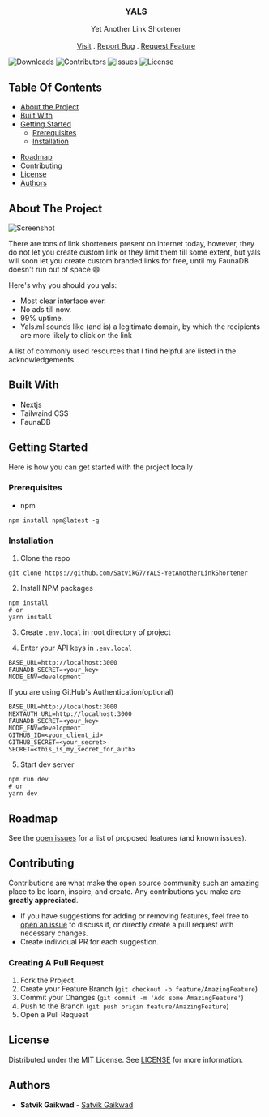 <p align="center">
  <h3 align="center">YALS</h3>
  <p align="center">
    Yet Another Link Shortener
    <br/>
    <br/>
    <a href="https://yals.ml">Visit</a>
    .
    <a href="https://github.com/SatvikG7/YALS-YetAnotherLinkShortener/issues">Report Bug</a>
    .
    <a href="https://github.com/SatvikG7/YALS-YetAnotherLinkShortener/issues">Request Feature</a>
  </p>
</p>

![Downloads](https://img.shields.io/github/deployments/SatvikG7/YALS-YetAnotherLinkShortener/production?label=vercel&logo=vercel&logoColor=white) ![Contributors](https://img.shields.io/github/contributors/SatvikG7/YALS-YetAnotherLinkShortener?color=dark-green) ![Issues](https://img.shields.io/github/issues/SatvikG7/YALS-YetAnotherLinkShortener) ![License](https://img.shields.io/github/license/SatvikG7/YALS-YetAnotherLinkShortener)

## Table Of Contents

-   [About the Project](#about-the-project)
-   [Built With](#built-with)
-   [Getting Started](#getting-started)
    -   [Prerequisites](#prerequisites)
    -   [Installation](#installation)
<!-- -   [Usage](#usage) -->
-   [Roadmap](#roadmap)
-   [Contributing](#contributing)
-   [License](#license)
-   [Authors](#authors)

## About The Project

![Screenshot](https://raw.githubusercontent.com/SatvikG7/YALS-YetAnotherLinkShortener/master/public/screenshot.jpeg)

There are tons of link shorteners present on internet today, however, they do not let you create custom link or they limit them till some extent, but yals will soon let you create custom branded links for free, until my FaunaDB doesn't run out of space :smile:

Here's why you should you yals:
-   Most clear interface ever.
-   No ads till now.
-   99% uptime. 
-   Yals.ml sounds like (and is) a legitimate domain, by which the recipients are more likely to click on the link


A list of commonly used resources that I find helpful are listed in the acknowledgements.

## Built With

- Nextjs
- Tailwaind CSS
- FaunaDB

## Getting Started

Here is how you can get started with the project locally

### Prerequisites

-   npm

```
npm install npm@latest -g
```

### Installation

1. Clone the repo
```
git clone https://github.com/SatvikG7/YALS-YetAnotherLinkShortener
```

2. Install NPM packages
```
npm install
# or
yarn install
```

3. Create `.env.local` in root directory of project

4. Enter your API keys in `.env.local`
```
BASE_URL=http://localhost:3000
FAUNADB_SECRET=<your_key>
NODE_ENV=development
```
If you are using GitHub's Authentication(optional)
```
BASE_URL=http://localhost:3000
NEXTAUTH_URL=http://localhost:3000
FAUNADB_SECRET=<your_key>
NODE_ENV=development
GITHUB_ID=<your_client_id>
GITHUB_SECRET=<your_secret>
SECRET=<this_is_my_secret_for_auth>
```

5. Start dev server
```
npm run dev
# or
yarn dev
```

## Roadmap

See the [open issues](https://github.com/SatvikG7/YALS-YetAnotherLinkShortener/issues) for a list of proposed features (and known issues).

## Contributing

Contributions are what make the open source community such an amazing place to be learn, inspire, and create. Any contributions you make are **greatly appreciated**.

-   If you have suggestions for adding or removing features, feel free to [open an issue](https://github.com/SatvikG7/YALS-YetAnotherLinkShortener/issues/new) to discuss it, or directly create a pull request with necessary changes.
-   Create individual PR for each suggestion.

### Creating A Pull Request

1. Fork the Project
2. Create your Feature Branch (`git checkout -b feature/AmazingFeature`)
3. Commit your Changes (`git commit -m 'Add some AmazingFeature'`)
4. Push to the Branch (`git push origin feature/AmazingFeature`)
5. Open a Pull Request

## License

Distributed under the MIT License. See [LICENSE](https://github.com/SatvikG7/YALS-YetAnotherLinkShortener/blob/main/LICENSE) for more information.

## Authors

-   **Satvik Gaikwad** - [Satvik Gaikwad](https://github.com/SatvikG7/)
